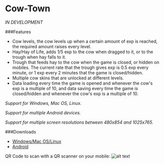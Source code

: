 # Cow-Town
*IN DEVELOPMENT*

###Features
* Cow levels, the cow levels up when a certain amount of exp is reached, the required amount raises every level.
* Hay/Hay of Life, adds 1/5 exp to the cow when dragged to it, or to the trough when hay falls to it.
* Trough that feeds hay to the cow when the game is closed, or hidden on mobiles. The current rate that the trough gives exp is 0.5 exp every minute, or 1 exp every 2 minutes that the game is closed/hidden.
* Multiple cow skins that are unlocked at different levels.
* Data loading every time the game is opened and whenever the cow's exp is a multiple of 10, and data saving every time the game is closed/hidden and whenever the cow's exp is a multiple of 10.

*Support for Windows, Mac OS, Linux.*

*Support for multiple Android devices.*

*Support for multiple screen resolutions between 480x854 and 1025x765.*

###Downloads
* [Windows/Mac OS/Linux](https://www.dropbox.com/sh/h5x3t5yrt79aha2/AAAKZBIGWw1A3ccQEBpwdMC4a?dl=0 "Folder containing Cow Town.exe and DataFolder")
* [Android](https://www.dropbox.com/s/siffogk77ugmnh6/Cow_Town.apk?dl=0 "APK File")

QR Code to scan with a QR scanner on your mobile:
![alt text](https://www.dropbox.com/s/awei43iepx0scl3/MobileQR.png "Scan with QR scanner on mobile")